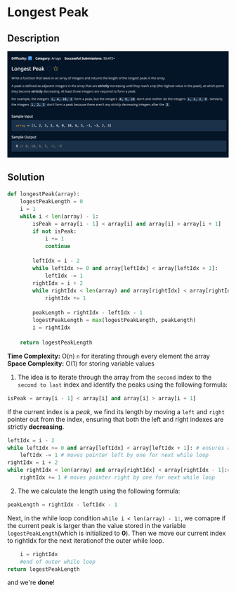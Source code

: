 # Longest Peak

## Description

![description](./desc.png)

## Solution

```py
def longestPeak(array):
    logestPeakLength = 0
    i = 1
    while i < len(array) - 1:
        isPeak = array[i - 1] < array[i] and array[i] > array[i + 1]
        if not isPeak:
            i += 1
            continue

        leftIdx = i - 2
        while leftIdx >= 0 and array[leftIdx] < array[leftIdx + 1]:
            leftIdx -= 1
        rightIdx = i + 2
        while rightIdx < len(array) and array[rightIdx] < array[rightIdx - 1]:
            rightIdx += 1

        peakLength = rightIdx - leftIdx - 1
        logestPeakLength = max(logestPeakLength, peakLength)
        i = rightIdx

    return logestPeakLength


```

**Time Complexity:** O(n) `n` for iterating through every element the array<br/>
**Space Complexity:** O(1) for storing variable values<br/>

1. The idea is to iterate through the array from the `second` index to the `second to last` index and identify the peaks using the following formula:<br>

```py
isPeak = array[i - 1] < array[i] and array[i] > array[i + 1]
```

If the current index is a *peak*, we find its length by moving a `left` and `right` pointer out from the index, ensuring that both the left and right indexes are strictly **decreasing**.

```py
leftIdx = i - 2
while leftIdx >= 0 and array[leftIdx] < array[leftIdx + 1]: # ensures a strict decrease
    leftIdx -= 1 # moves pointer left by one for next while loop
rightIdx = i + 2
while rightIdx < len(array) and array[rightIdx] < array[rightIdx - 1]:# ensures a strict decrease
    rightIdx += 1 # moves pointer right by one for next while loop
```

2. The we calculate the length using the following formula: <br>

```py
peakLength = rightIdx - leftIdx - 1
```

Next, in the while loop condition `while i < len(array) - 1:`, we comapre if the current peak is larger than the value stored in the variable `logestPeakLength`(which is initialized to **0**). Then we move our current index to rightIdx for the next iterationof the outer while loop.

```py
    i = rightIdx
    #end of outer while loop
return logestPeakLength
```

and we're **done**!
